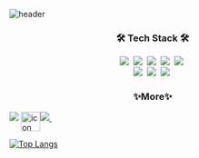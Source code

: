 ![header](https://capsule-render.vercel.app/api?type=rounded&height=200&color=gradient&text=MinjiEom&animation=fadeIn&fontColor=ffffff&fontsize=100&fontAlignY=50)

<h3 align="center">🛠 Tech Stack 🛠</h3>

<p align="center">
  <img src="https://img.shields.io/badge/Python-3766AB?style=flat&logo=Python&logoColor=white"/>&nbsp 
  <img src="https://img.shields.io/badge/C-A8B9CC?style=flat&logo=C&logoColor=white"/>&nbsp 
  <img src="https://img.shields.io/badge/Javascript-ffb13b?style=flat&logo=javascript&logoColor=white"/>&nbsp 
  <img src="https://img.shields.io/badge/css-1572B6?style=flat&logo=css3&logoColor=white"/>&nbsp 
  <img src="https://img.shields.io/badge/html5-E34F26?style=flat&logo=html5&logoColor=white"/>&nbsp 
  <br>
  <img src="https://img.shields.io/badge/Pytorch-EE4C2C?style=flat&logo=pytorch&logoColor=white"/>&nbsp 
  <img src="https://img.shields.io/badge/scikit-learn-F7931E?style=flat&logo=scikit-learn&logoColor=white"/>&nbsp 
  <img src="https://img.shields.io/badge/Vue.js-4FC08D?style=flat&logo=vue.js&logoColor=white"/>&nbsp 
</p>

<h3 align="center">✨More✨</h3>
<p align="center">
   
  <div style="display: flex; align-items: flex-start;"><a href="https://www.kaggle.com/minzzzzi"><img src="https://img.shields.io/badge/kaggle-20BEFF?style=flat&logo=kaggle&logoColor=white"/></a>&nbsp<img src="https://techstack-generator.vercel.app/github-icon.svg" alt="icon" width="34" height="34" />
    <a href="https://mingtory.tistory.com"><img src="https://img.shields.io/badge/tistory-FF5722?style=flat&logo=blogger&logoColor=white"/>&nbsp </div>
  
</p>

[![Top Langs](https://github-readme-stats.vercel.app/api/top-langs/?username=minnnnji&layout=compact)](https://github.com/anuraghazra/github-readme-stats)
